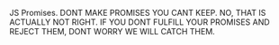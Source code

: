 JS Promises. DONT MAKE PROMISES YOU CANT KEEP. NO, THAT IS ACTUALLY NOT RIGHT. IF YOU DONT FULFILL YOUR PROMISES AND REJECT THEM, DONT WORRY WE WILL CATCH THEM.
